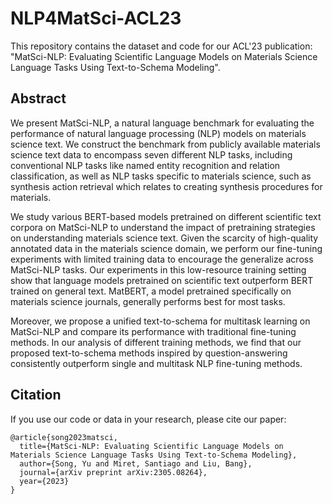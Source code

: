 # NLP4MatSci-ACL23
This repository contains the dataset and code for our ACL'23 publication: "MatSci-NLP: Evaluating Scientific Language Models on Materials Science Language Tasks Using Text-to-Schema Modeling".  

## Abstract
We present MatSci-NLP, a natural language benchmark for evaluating the performance of natural language processing (NLP) models on materials science text. We construct the benchmark from publicly available materials science text data to encompass seven different NLP tasks, including conventional NLP tasks like named entity recognition and relation classification, as well as NLP tasks specific to materials science, such as synthesis action retrieval which relates to creating synthesis procedures for materials.    

We study various BERT-based models pretrained on different scientific text corpora on MatSci-NLP to understand the impact of pretraining strategies on understanding materials science text. 
Given the scarcity of high-quality annotated data in the materials science domain, we perform our fine-tuning experiments with limited training data to encourage the generalize across MatSci-NLP tasks.
Our experiments in this low-resource training setting show that language models pretrained on scientific text outperform BERT trained on general text. 
MatBERT, a model pretrained specifically on materials science journals, generally performs best for most tasks.    

Moreover, we propose a unified text-to-schema for multitask learning on MatSci-NLP and compare its performance with traditional fine-tuning methods. In our analysis of different training methods, we find that our proposed text-to-schema methods inspired by question-answering consistently outperform single and multitask NLP fine-tuning methods.    

## Citation
If you use our code or data in your research, please cite our paper:
```
@article{song2023matsci,
  title={MatSci-NLP: Evaluating Scientific Language Models on Materials Science Language Tasks Using Text-to-Schema Modeling},
  author={Song, Yu and Miret, Santiago and Liu, Bang},
  journal={arXiv preprint arXiv:2305.08264},
  year={2023}
}
```
